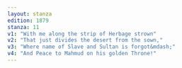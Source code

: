 ```yaml
---
layout: stanza
edition: 1879
stanza: 11
v1: "With me along the strip of Herbage strown"
v2: "That just divides the desert from the sown,"
v3: "Where name of Slave and Sultan is forgot&mdash;"
v4: "And Peace to Mahmud on his golden Throne!"
---
```

